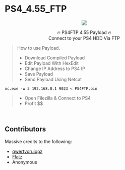 # PS4_4.55_FTP

<p align="center">
<img src="https://t3.ftcdn.net/jpg/01/34/59/48/240_F_134594800_0O4VQC8EO7apgQu6h7DmekMJeX6DGtE7.jpg">
</p>
<p align="center">
🔥 PS4FTP 4.55 Payload 🔥
  <br>
  Connect to your PS4 HDD Via FTP
  
  > How to use Payload.
> - Download Compiled Payload
> - Edit Payload With HexEdit
> - Change IP Address to PS4 IP
> - Save Payload
> - Send Payload Using Netcat
```
nc.exe -w 3 192.168.0.1 9023 < PS4FTP.bin
```
> - Open Filezilla & Connect to PS4
> - Profit $$
  <br>
</p>

## Contributors
Massive credits to the following:

- [qwertyoruiopz](https://twitter.com/qwertyoruiopz)
- [Flatz](https://twitter.com/flat_z)
- Anonymous
